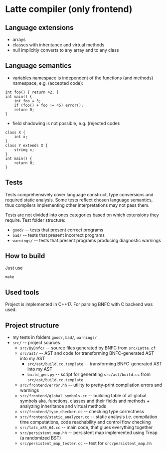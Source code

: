 # Latte compiler (only frontend)

## Language extensions
- arrays
- classes with inheritance and virtual methods
- null implicitly converts to any array and to any class

## Language semantics
- variables namespace is independent of the functions (and methods) namespace, e.g. (accepted code):
```latte
int foo() { return 42; }
int main() {
    int foo = 3;
    if (foo() + foo != 45) error();
    return 0;
}
```
- field shadowing is not possible, e.g. (rejected code):
```latte
class X {
    int x;
}
class Y extends X {
    string x;
}
int main() {
    return 0;
}
```

## Tests
Tests comprehensively cover language construct, type conversions and required static analysis. Some tests reflect chosen language semantics, thus compilers implementing other interpretations may not pass them.

Tests are not divided into ones categories based on which extensions they require.
Test folder structure:
- `good/` -- tests that present correct programs
- `bad/` -- tests that present incorrect programs
- `warnings/` -- tests that present programs producing diagnostic warnings

## How to build
Just use
```
make
```

## Used tools
Project is implemented in C++17. For parsing BNFC with C backend was used.

## Project structure
- my tests in folders `good/`, `bad/`, `warnings/`
- `src/` -- project sources
    - `src/ByBnfc/` -- source files generated by BNFC from `src/Latte.cf`
    - `src/ast/` -- AST and code for transforming BNFC-generated AST into my AST
        - `src/ast/build.cc.template` -- transforming BNFC-generated AST into my AST
        - `build_gen.py` -- script for generating `src/ast/build.cc` from `src/ast/build.cc.template`
    - `src/frontend/error.hh` -- utility to pretty-print compilation errors and warnings
    - `src/frontend/global_symbols.cc` -- building table of all global symbols aka. functions, classes and their fields and methods + analyzing inheritance and virtual methods
    - `src/frontend/type_checker.cc` -- checking type correctness
    - `src/frontend/static_analyzer.cc` -- static analysis i.e. compilation time computations, code reachability and control flow checking
    - `src/latc_x86_64.cc` -- main code, that glues everything together
    - `src/persistent_map.hh` -- persistent map implemented using Treap (a randomized BST)
    - `src/persistent_map_tester.cc` -- test for `src/persistent_map.hh`
